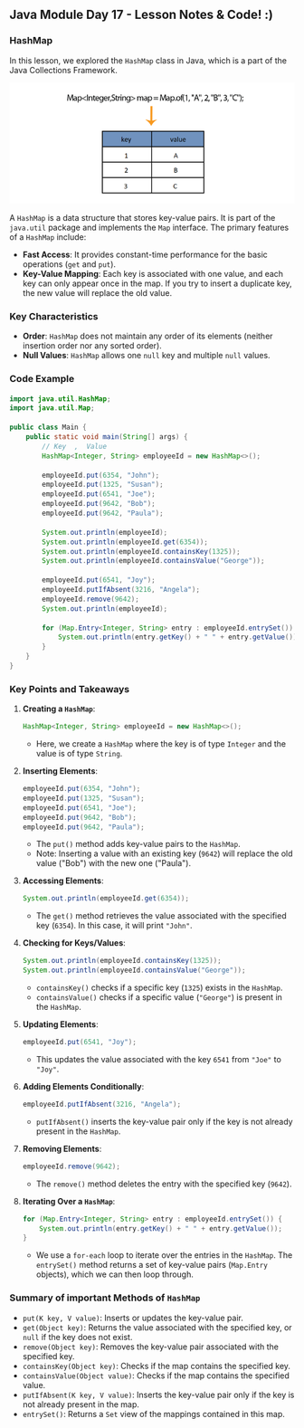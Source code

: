 ## Java Module Day 17 - Lesson Notes & Code! :)

### HashMap

In this lesson, we explored the `HashMap` class in Java, which is a part of the Java Collections Framework.

![Map](hashmap.png)

A `HashMap` is a data structure that stores key-value pairs. It is part of the `java.util` package and implements the `Map` interface. The primary features of a `HashMap` include:

- **Fast Access**: It provides constant-time performance for the basic operations (`get` and `put`).
- **Key-Value Mapping**: Each key is associated with one value, and each key can only appear once in the map. If you try to insert a duplicate key, the new value will replace the old value.

### Key Characteristics
- **Order**: `HashMap` does not maintain any order of its elements (neither insertion order nor any sorted order).
- **Null Values**: `HashMap` allows one `null` key and multiple `null` values.

### Code Example

```java
import java.util.HashMap;
import java.util.Map;

public class Main {
    public static void main(String[] args) {
        // Key  ,  Value
        HashMap<Integer, String> employeeId = new HashMap<>();

        employeeId.put(6354, "John");
        employeeId.put(1325, "Susan");
        employeeId.put(6541, "Joe");
        employeeId.put(9642, "Bob");
        employeeId.put(9642, "Paula");

        System.out.println(employeeId);
        System.out.println(employeeId.get(6354));
        System.out.println(employeeId.containsKey(1325));
        System.out.println(employeeId.containsValue("George"));

        employeeId.put(6541, "Joy");
        employeeId.putIfAbsent(3216, "Angela");
        employeeId.remove(9642);
        System.out.println(employeeId);

        for (Map.Entry<Integer, String> entry : employeeId.entrySet()) {
            System.out.println(entry.getKey() + " " + entry.getValue());
        }
    }
}
```

### Key Points and Takeaways

1. **Creating a `HashMap`**:
    ```java
    HashMap<Integer, String> employeeId = new HashMap<>();
    ```
    - Here, we create a `HashMap` where the key is of type `Integer` and the value is of type `String`.

2. **Inserting Elements**:
    ```java
    employeeId.put(6354, "John");
    employeeId.put(1325, "Susan");
    employeeId.put(6541, "Joe");
    employeeId.put(9642, "Bob");
    employeeId.put(9642, "Paula");
    ```
    - The `put()` method adds key-value pairs to the `HashMap`.
    - Note: Inserting a value with an existing key (`9642`) will replace the old value ("Bob") with the new one ("Paula").

3. **Accessing Elements**:
    ```java
    System.out.println(employeeId.get(6354));
    ```
    - The `get()` method retrieves the value associated with the specified key (`6354`). In this case, it will print `"John"`.

4. **Checking for Keys/Values**:
    ```java
    System.out.println(employeeId.containsKey(1325));
    System.out.println(employeeId.containsValue("George"));
    ```
    - `containsKey()` checks if a specific key (`1325`) exists in the `HashMap`.
    - `containsValue()` checks if a specific value (`"George"`) is present in the `HashMap`.

5. **Updating Elements**:
    ```java
    employeeId.put(6541, "Joy");
    ```
    - This updates the value associated with the key `6541` from `"Joe"` to `"Joy"`.

6. **Adding Elements Conditionally**:
    ```java
    employeeId.putIfAbsent(3216, "Angela");
    ```
    - `putIfAbsent()` inserts the key-value pair only if the key is not already present in the `HashMap`.

7. **Removing Elements**:
    ```java
    employeeId.remove(9642);
    ```
    - The `remove()` method deletes the entry with the specified key (`9642`).

8. **Iterating Over a `HashMap`**:
    ```java
    for (Map.Entry<Integer, String> entry : employeeId.entrySet()) {
        System.out.println(entry.getKey() + " " + entry.getValue());
    }
    ```
    - We use a `for-each` loop to iterate over the entries in the `HashMap`. The `entrySet()` method returns a set of key-value pairs (`Map.Entry` objects), which we can then loop through.

### Summary of important Methods of `HashMap`

- `put(K key, V value)`: Inserts or updates the key-value pair.
- `get(Object key)`: Returns the value associated with the specified key, or `null` if the key does not exist.
- `remove(Object key)`: Removes the key-value pair associated with the specified key.
- `containsKey(Object key)`: Checks if the map contains the specified key.
- `containsValue(Object value)`: Checks if the map contains the specified value.
- `putIfAbsent(K key, V value)`: Inserts the key-value pair only if the key is not already present in the map.
- `entrySet()`: Returns a `Set` view of the mappings contained in this map.
